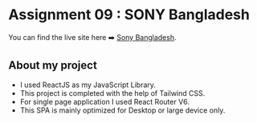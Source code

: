 # Assignment 09 : SONY Bangladesh

You can find the live site here ➡️ [Sony Bangladesh](https://sony-bangladesh.netlify.app/home).

## About my project
* I used ReactJS as my JavaScript Library.
* This project is completed with the help of Tailwind CSS.
* For single page application I used React Router V6.
* This SPA is mainly optimized for Desktop or large device only.
